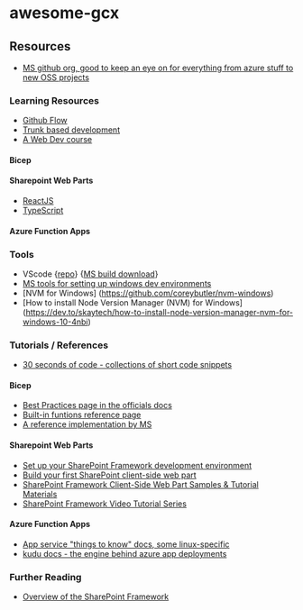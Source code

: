 # awesome-gcx
## Resources
* [MS github org, good to keep an eye on for everything from azure stuff to new OSS projects](https://github.com/microsoft) 
### Learning Resources
* [Github Flow](https://docs.github.com/en/get-started/quickstart/github-flow)
* [Trunk based development](https://trunkbaseddevelopment.com/)
* [A Web Dev course](https://github.com/microsoft/Web-Dev-For-Beginners)
#### Bicep
#### Sharepoint Web Parts
* [ReactJS](https://reactjs.org/)
* [TypeScript](https://www.typescriptlang.org/)
#### Azure Function Apps
### Tools
 * VScode {[repo](https://github.com/microsoft/vscode)} {[MS build download](https://code.visualstudio.com/)}
 * [MS tools for setting up windows dev environments](https://docs.microsoft.com/en-ca/windows/dev-environment/)
 * [NVM for Windows] (https://github.com/coreybutler/nvm-windows)
 * [How to install Node Version Manager (NVM) for Windows] (https://dev.to/skaytech/how-to-install-node-version-manager-nvm-for-windows-10-4nbi)
### Tutorials / References
 * [30 seconds of code - collections of short code snippets](https://github.com/30-seconds/30-seconds-of-code)
#### Bicep
 * [Best Practices page in the officials docs](https://docs.microsoft.com/en-us/azure/azure-resource-manager/bicep/best-practices)
 * [Built-in funtions reference page](https://docs.microsoft.com/en-us/azure/azure-resource-manager/bicep/bicep-functions)
 * [A reference implementation by MS](https://github.com/Azure/CanadaPubSecALZ)
#### Sharepoint Web Parts
* [Set up your SharePoint Framework development environment](https://docs.microsoft.com/en-us/sharepoint/dev/spfx/set-up-your-development-environment)
* [Build your first SharePoint client-side web part](https://docs.microsoft.com/en-us/sharepoint/dev/spfx/web-parts/get-started/build-a-hello-world-web-part)
* [SharePoint Framework Client-Side Web Part Samples & Tutorial Materials](https://github.com/pnp/sp-dev-fx-webparts/tree/main/samples)
* [SharePoint Framework Video Tutorial Series](https://www.youtube.com/playlist?list=PLGWG_rRY_j4OEE2JXIuB2UndePRR3AHsy)
#### Azure Function Apps
 * [App service "things to know" docs, some linux-specific](https://github.com/Azure/app-service-linux-docs/blob/master/Things_You_Should_Know/things_you_should_know.md)
 * [kudu docs - the engine behind azure app deployments](https://github.com/projectkudu/kudu/wiki)
### Further Reading
* [Overview of the SharePoint Framework](https://docs.microsoft.com/en-gb/sharepoint/dev/spfx/sharepoint-framework-overview)
